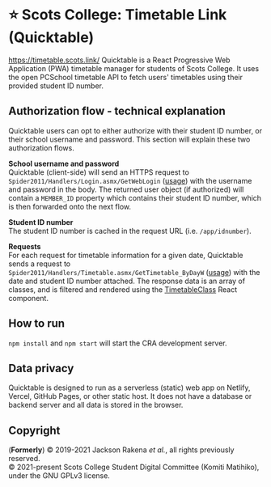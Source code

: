 # ⭐️ Scots College: Timetable Link (Quicktable)
https://timetable.scots.link/
Quicktable is a React Progressive Web Application (PWA) timetable manager for students of Scots College. It uses the open PCSchool timetable API to fetch users' timetables using their provided student ID number.

## Authorization flow - technical explanation
Quicktable users can opt to either authorize with their student ID number, or their school username and password. This section will explain these two authorization flows.    
  
**School username and password**  
Quicktable (client-side) will send an HTTPS request to `Spider2011/Handlers/Login.asmx/GetWebLogin` ([usage](https://github.com/scotscollegenz/quicktable/blob/main/src/Root.jsx#L175)) with the username and password in the body. The returned user object (if authorized) will contain a `MEMBER_ID` property which contains their student ID number, which is then forwarded onto the next flow.  
  
**Student ID number**  
The student ID number is cached in the request URL (i.e. `/app/idnumber`).
  
**Requests**  
For each request for timetable information for a given date, Quicktable sends a request to `Spider2011/Handlers/Timetable.asmx/GetTimetable_ByDayW` ([usage](https://github.com/scotscollegenz/quicktable/blob/main/src/components/app/timetable/Timetable.jsx#L29)) with the date and student ID number attached. The response data is an array of classes, and is filtered and rendered using the [TimetableClass](https://github.com/scotscollegenz/quicktable/blob/main/src/components/app/timetable/TimetableClass.jsx) React component.

## How to run
`npm install` and `npm start` will start the CRA development server.

## Data privacy
Quicktable is designed to run as a serverless (static) web app on Netlify, Vercel, GitHub Pages, or other static host. It does not have a database or backend server and all data is stored in the browser.

## Copyright
(**Formerly**) &copy; 2019-2021 Jackson Rakena *et al.*, all rights previously reserved.  
&copy; 2021-present Scots College Student Digital Committee (Komiti Matihiko), under the GNU GPLv3 license. 

